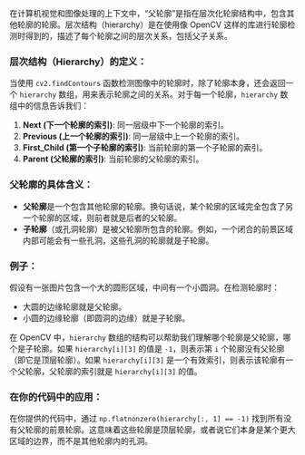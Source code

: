 在计算机视觉和图像处理的上下文中，“父轮廓”是指在层次化轮廓结构中，包含其他轮廓的轮廓。层次结构（hierarchy）是在使用像 OpenCV 这样的库进行轮廓检测时得到的，描述了每个轮廓之间的层次关系，包括父子关系。

### 层次结构（Hierarchy）的定义：
当使用 `cv2.findContours` 函数检测图像中的轮廓时，除了轮廓本身，还会返回一个 `hierarchy` 数组，用来表示轮廓之间的关系。对于每一个轮廓，`hierarchy` 数组中的信息告诉我们：

1. **Next (下一个轮廓的索引)**: 同一层级中下一个轮廓的索引。
2. **Previous (上一个轮廓的索引)**: 同一层级中上一个轮廓的索引。
3. **First_Child (第一个子轮廓的索引)**: 当前轮廓的第一个子轮廓的索引。
4. **Parent (父轮廓的索引)**: 当前轮廓的父轮廓的索引。

### 父轮廓的具体含义：
- **父轮廓**是一个包含其他轮廓的轮廓。换句话说，某个轮廓的区域完全包含了另一个轮廓的区域，则前者就是后者的父轮廓。
- **子轮廓**（或孔洞轮廓）是被父轮廓所包含的轮廓。例如，一个闭合的前景区域内部可能会有一些孔洞，这些孔洞的轮廓就是子轮廓。

### 例子：
假设有一张图片包含一个大的圆形区域，中间有一个小圆洞。在检测轮廓时：
- 大圆的边缘轮廓就是父轮廓。
- 小圆的边缘轮廓（即圆洞的边缘）就是子轮廓。

在 OpenCV 中，`hierarchy` 数组的结构可以帮助我们理解哪个轮廓是父轮廓，哪个是子轮廓。如果 `hierarchy[i][3]` 的值是 `-1`，则表示第 `i` 个轮廓没有父轮廓（即它是顶层轮廓）。如果 `hierarchy[i][3]` 是一个有效索引，则表示该轮廓有一个父轮廓，父轮廓的索引就是 `hierarchy[i][3]` 的值。

### 在你的代码中的应用：
在你提供的代码中，通过 `np.flatnonzero(hierarchy[:, 1] == -1)` 找到所有没有父轮廓的前景轮廓。这意味着这些轮廓是顶层轮廓，或者说它们本身是某个更大区域的边界，而不是其他轮廓内的孔洞。